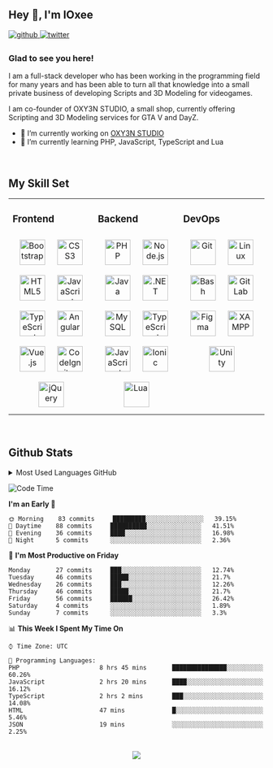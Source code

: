 ## Hey 👋, I'm IOxee  
  

<a href="https://github.com/IOxee" target="_blank">
<img src=https://img.shields.io/badge/github-%2324292e.svg?&style=for-the-badge&logo=github&logoColor=white alt=github style="margin-bottom: 5px;" />
</a>
<a href="https://twitter.com/IOxee__" target="_blank">
<img src=https://img.shields.io/badge/twitter-%2300acee.svg?&style=for-the-badge&logo=twitter&logoColor=white alt=twitter style="margin-bottom: 5px;" />
</a>  
  



### Glad to see you here!  
I am a full-stack developer who has been working in the programming field for many years and has been able to turn all that knowledge into a small private business of developing Scripts and 3D Modeling for videogames.

I am co-founder of OXY3N STUDIO, a small shop, currently offering Scripting and 3D Modeling services for GTA V and DayZ.  
  
 
- 🔭 I’m currently working on [OXY3N STUDIO](https://oxy3n-studio.tebex.io/)  
- 🌱 I’m currently learning PHP, JavaScript, TypeScript and Lua

<br/>  


## My Skill Set  
<table><tr><td valign="top" width="33%">



### Frontend  
<div align="center">  
<a href="https://getbootstrap.com/docs/3.4/javascript/" target="_blank"><img style="margin: 10px" src="https://profilinator.rishav.dev/skills-assets/bootstrap-plain.svg" alt="Bootstrap" height="50" /></a>  
<a href="https://www.w3schools.com/css/" target="_blank"><img style="margin: 10px" src="https://profilinator.rishav.dev/skills-assets/css3-original-wordmark.svg" alt="CSS3" height="50" /></a>  
<a href="https://en.wikipedia.org/wiki/HTML5" target="_blank"><img style="margin: 10px" src="https://profilinator.rishav.dev/skills-assets/html5-original-wordmark.svg" alt="HTML5" height="50" /></a>  
<a href="https://www.javascript.com/" target="_blank"><img style="margin: 10px" src="https://profilinator.rishav.dev/skills-assets/javascript-original.svg" alt="JavaScript" height="50" /></a>  
<a href="https://www.typescriptlang.org/" target="_blank"><img style="margin: 10px" src="https://profilinator.rishav.dev/skills-assets/typescript-original.svg" alt="TypeScript" height="50" /></a>  
<a href="https://angular.io/" target="_blank"><img style="margin: 10px" src="https://profilinator.rishav.dev/skills-assets/angularjs-original.svg" alt="Angular" height="50" /></a>  
<a href="https://vuejs.org/" target="_blank"><img style="margin: 10px" src="https://profilinator.rishav.dev/skills-assets/vuejs-original-wordmark.svg" alt="Vue.js" height="50" /></a>  
<a href="https://codeigniter.com/" target="_blank"><img style="margin: 10px" src="https://profilinator.rishav.dev/skills-assets/codeigniter.svg" alt="CodeIgniter" height="50" /></a>  
<a href="https://jquery.com/" target="_blank"><img style="margin: 10px" src="https://profilinator.rishav.dev/skills-assets/jquery.png" alt="jQuery" height="50" /></a>  
</div>

</td><td valign="top" width="33%">



### Backend  
<div align="center">  
<a href="https://www.php.net/" target="_blank"><img style="margin: 10px" src="https://profilinator.rishav.dev/skills-assets/php-original.svg" alt="PHP" height="50" /></a>  
<a href="https://nodejs.org/" target="_blank"><img style="margin: 10px" src="https://profilinator.rishav.dev/skills-assets/nodejs-original-wordmark.svg" alt="Node.js" height="50" /></a>  
<a href="https://www.java.com/" target="_blank"><img style="margin: 10px" src="https://profilinator.rishav.dev/skills-assets/java-original-wordmark.svg" alt="Java" height="50" /></a>  
<a href="https://dotnet.microsoft.com/download/dotnet-framework" target="_blank"><img style="margin: 10px" src="https://profilinator.rishav.dev/skills-assets/dot-net-original-wordmark.svg" alt=".NET" height="50" /></a>  
<a href="https://www.mysql.com/" target="_blank"><img style="margin: 10px" src="https://profilinator.rishav.dev/skills-assets/mysql-original-wordmark.svg" alt="MySQL" height="50" /></a>  
<a href="https://www.typescriptlang.org/" target="_blank"><img style="margin: 10px" src="https://profilinator.rishav.dev/skills-assets/typescript-original.svg" alt="TypeScript" height="50" /></a>  
<a href="https://www.javascript.com/" target="_blank"><img style="margin: 10px" src="https://profilinator.rishav.dev/skills-assets/javascript-original.svg" alt="JavaScript" height="50" /></a>  
<a href="https://www.ionicframework.com/" target="_blank"><img style="margin: 10px" src="https://profilinator.rishav.dev/skills-assets/ionic.svg" alt="Ionic" height="50" /></a>
<a href="https://www.lua.org/" target="_blank"><img style="margin: 10px" src="https://upload.wikimedia.org/wikipedia/commons/c/cf/Lua-Logo.svg" alt="Lua" height="50" /></a>  
</div>

</td><td valign="top" width="33%">



### DevOps  
<div align="center">  
<a href="https://github.com/" target="_blank"><img style="margin: 10px" src="https://profilinator.rishav.dev/skills-assets/git-scm-icon.svg" alt="Git" height="50" /></a>  
<a href="https://www.linux.org/" target="_blank"><img style="margin: 10px" src="https://profilinator.rishav.dev/skills-assets/linux-original.svg" alt="Linux" height="50" /></a>  
<a href="https://www.gnu.org/software/bash/" target="_blank"><img style="margin: 10px" src="https://profilinator.rishav.dev/skills-assets/gnu_bash-icon.svg" alt="Bash" height="50" /></a>  
<a href="https://about.gitlab.com/" target="_blank"><img style="margin: 10px" src="https://profilinator.rishav.dev/skills-assets/gitlab.svg" alt="GitLab" height="50" /></a>  
<a href="https://www.figma.com/" target="_blank"><img style="margin: 10px" src="https://profilinator.rishav.dev/skills-assets/figma-icon.svg" alt="Figma" height="50" /></a>  
<a href="https://www.apachefriends.org/" target="_blank"><img style="margin: 10px" src="https://profilinator.rishav.dev/skills-assets/xampp.png" alt="XAMPP" height="50" /></a>  
<a href="https://unity.com/" target="_blank"><img style="margin: 10px" src="https://profilinator.rishav.dev/skills-assets/unity.png" alt="Unity" height="50" /></a>  
</div>

</td></tr></table>  

<br/>  

## Github Stats 
<details><summary>Most Used Languages GitHub</summary>
    <div align="center">
      <img align="center" src="https://github-readme-stats.vercel.app/api/top-langs/?username=ioxee&langs_count=10&layout=compact&theme=synthwave"/>
  </div>
</details>


<!--START_SECTION:waka-->
![Code Time](http://img.shields.io/badge/Code%20Time-14%20hrs%2031%20mins-blue)

**I'm an Early 🐤** 

```text
🌞 Morning    83 commits     █████████░░░░░░░░░░░░░░░░   39.15% 
🌆 Daytime    88 commits     ██████████░░░░░░░░░░░░░░░   41.51% 
🌃 Evening    36 commits     ████░░░░░░░░░░░░░░░░░░░░░   16.98% 
🌙 Night      5 commits      ░░░░░░░░░░░░░░░░░░░░░░░░░   2.36%

```
📅 **I'm Most Productive on Friday** 

```text
Monday       27 commits     ███░░░░░░░░░░░░░░░░░░░░░░   12.74% 
Tuesday      46 commits     █████░░░░░░░░░░░░░░░░░░░░   21.7% 
Wednesday    26 commits     ███░░░░░░░░░░░░░░░░░░░░░░   12.26% 
Thursday     46 commits     █████░░░░░░░░░░░░░░░░░░░░   21.7% 
Friday       56 commits     ██████░░░░░░░░░░░░░░░░░░░   26.42% 
Saturday     4 commits      ░░░░░░░░░░░░░░░░░░░░░░░░░   1.89% 
Sunday       7 commits      ░░░░░░░░░░░░░░░░░░░░░░░░░   3.3%

```


📊 **This Week I Spent My Time On** 

```text
⌚︎ Time Zone: UTC

💬 Programming Languages: 
PHP                      8 hrs 45 mins       ███████████████░░░░░░░░░░   60.26% 
JavaScript               2 hrs 20 mins       ████░░░░░░░░░░░░░░░░░░░░░   16.12% 
TypeScript               2 hrs 2 mins        ███░░░░░░░░░░░░░░░░░░░░░░   14.08% 
HTML                     47 mins             █░░░░░░░░░░░░░░░░░░░░░░░░   5.46% 
JSON                     19 mins             ░░░░░░░░░░░░░░░░░░░░░░░░░   2.25%

```


<!--END_SECTION:waka-->

<br/>  

<div align="center"><img src="https://spotify-github-profile.vercel.app/api/view?uid=rockiolen&cover_image=true&theme=default&show_offline=true&background_color=121212&bar_color=bb00ff&bar_color_cover=false" /></div>
<br />
